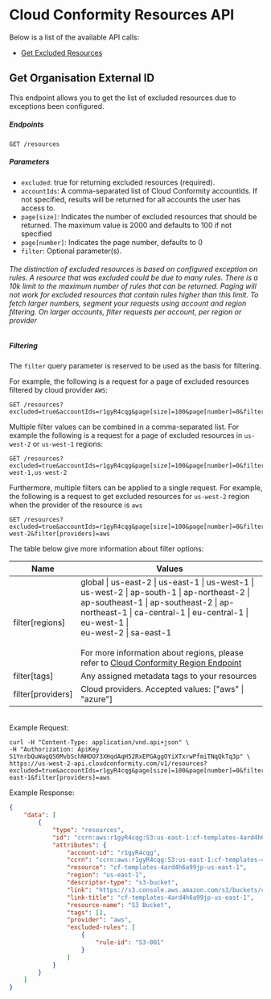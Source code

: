 # Cloud Conformity Resources API

Below is a list of the available API calls:

- [Get Excluded Resources](#get-resources-excluded)

## Get Organisation External ID

This endpoint allows you to get the list of excluded resources due to exceptions been configured.

##### Endpoints

`GET /resources`

##### Parameters

- `excluded`: true for returning excluded resources (required).
- `accountIds`: A comma-separated list of Cloud Conformity accountIds. If not specified, results will be returned for all accounts the user has access to.
- `page[size]`: Indicates the number of excluded resources that should be returned. The maximum value is 2000 and defaults to 100 if not specified
- `page[number]`: Indicates the page number, defaults to 0
- `filter`: Optional parameter(s).

###### The distinction of excluded resources is based on configured exception on rules. A resource that was excluded could be due to many rules. There is a 10k limit to the maximum number of rules that can be returned. Paging will not work for excluded resources that contain rules higher than this limit. To fetch larger numbers, segment your requests using account and region filtering. On larger accounts, filter requests per account, per region or provider

##### Filtering

The `filter` query parameter is reserved to be used as the basis for filtering.

For example, the following is a request for a page of excluded resources filtered by cloud provider `AWS`:

```
GET /resources?excluded=true&accountIds=r1gyR4cqg&page[size]=100&page[number]=0&filter[providers]=aws
```

Multiple filter values can be combined in a comma-separated list. For example the following is a request for a page of excluded resources in `us-west-2` or `us-west-1` regions:

```
GET /resources?excluded=true&accountIds=r1gyR4cqg&page[size]=100&page[number]=0&filter[regions]=us-west-1,us-west-2
```

Furthermore, multiple filters can be applied to a single request. For example, the following is a request to get excluded resources for `us-west-2` region when the provider of the resource is `aws`

```
GET /resources?excluded=true&accountIds=r1gyR4cqg&page[size]=100&page[number]=0&filter[regions]=us-west-2&filter[providers]=aws
```

The table below give more information about filter options:

| Name  | Values |
| ------------- | ------------- |
| filter[regions]  | global \| us-east-2 \| us-east-1 \| us-west-1 \| us-west-2 \| ap-south-1 \| ap-northeast-2 \|<br>ap-southeast-1 \| ap-southeast-2 \| ap-northeast-1 \| ca-central-1 \| eu-central-1 \| eu-west-1 \|<br> eu-west-2 \| sa-east-1 <br><br>For more information about regions, please refer to [Cloud Conformity Region Endpoint](https://us-west-2.cloudconformity.com/v1/regions) |
| filter[tags]  | Any assigned metadata tags to your resources |
| filter[providers]  | Cloud providers. Accepted values: ["aws" \| "azure"] |

<br>
Example Request:

```#!/bin/bash
curl -H "Content-Type: application/vnd.api+json" \
-H "Authorization: ApiKey S1YnrbQuWagQS0MvbSchNHDO73XHqdAqH52RxEPGAggOYiXTxrwPfmiTNqQkTq3p" \
https://us-west-2-api.cloudconformity.com/v1/resources?excluded=true&accountIds=r1gyR4cqg&page[size]=100&page[number]=0&filter[regions]=us-east-1&filter[providers]=aws
```

Example Response:

```JSON
{
    "data": [
        {
            "type": "resources",
            "id": "ccrn:aws:r1gyR4cqg:S3:us-east-1:cf-templates-4ard4h6a99jp-us-east-1",
            "attributes": {
                "account-id": "r1gyR4cqg",
                "ccrn": "ccrn:aws:r1gyR4cqg:S3:us-east-1:cf-templates-4ard4h6a99jp-us-east-1",
                "resource": "cf-templates-4ard4h6a99jp-us-east-1",
                "region": "us-east-1",
                "descriptor-type": "s3-bucket",
                "link": "https://s3.console.aws.amazon.com/s3/buckets/cf-templates-4ard4h6a99jp-us-east-1/?region=us-east-1&tab=overview",
                "link-title": "cf-templates-4ard4h6a99jp-us-east-1",
                "resource-name": "S3 Bucket",
                "tags": [],
                "provider": "aws",
                "excluded-rules": [
                    {
                        "rule-id": "S3-001"
                    }
                ]
            }
        }
    ]
}
```
